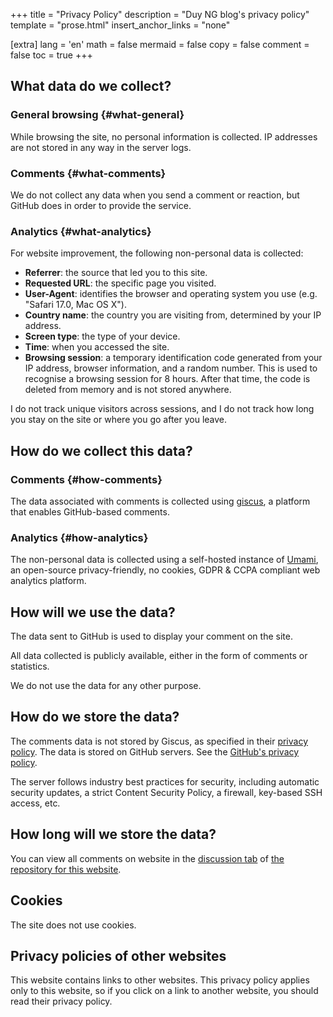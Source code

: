 +++
title = "Privacy Policy"
description = "Duy NG blog's privacy policy"
template = "prose.html"
insert_anchor_links = "none"

[extra]
lang = 'en'
math = false
mermaid = false
copy = false
comment = false
toc = true
+++

## What data do we collect?

### General browsing {#what-general}

While browsing the site, no personal information is collected. IP addresses are not stored in any way in the server logs.

### Comments {#what-comments}

We do not collect any data when you send a comment or reaction, but GitHub does in order to provide the service.

### Analytics {#what-analytics}

For website improvement, the following non-personal data is collected:

- **Referrer**: the source that led you to this site.
- **Requested URL**: the specific page you visited.
- **User-Agent**: identifies the browser and operating system you use (e.g. "Safari 17.0, Mac OS X").
- **Country name**: the country you are visiting from, determined by your IP address.
- **Screen type**: the type of your device.
- **Time**: when you accessed the site.
- **Browsing session**: a temporary identification code generated from your IP address, browser information, and a random number. This is used to recognise a browsing session for 8 hours. After that time, the code is deleted from memory and is not stored anywhere.

I do not track unique visitors across sessions, and I do not track how long you stay on the site or where you go after you leave.

## How do we collect this data?

### Comments {#how-comments}

The data associated with comments is collected using [giscus](https://giscus.app/), a platform that enables GitHub-based comments.

### Analytics {#how-analytics}

The non-personal data is collected using a self-hosted instance of [Umami](https://umami.is/), an open-source privacy-friendly, no cookies, GDPR & CCPA compliant  web analytics platform.

## How will we use the data?

The data sent to GitHub is used to display your comment on the site.

All data collected is publicly available, either in the form of comments or statistics.

We do not use the data for any other purpose.

## How do we store the data?

The comments data is not stored by Giscus, as specified in their [privacy policy](https://github.com/giscus/giscus/blob/main/PRIVACY-POLICY.md#what-data-do-we-collect). The data is stored on GitHub servers. See the [GitHub's privacy policy](https://docs.github.com/en/site-policy/privacy-policies/github-privacy-statement).

The server follows industry best practices for security, including automatic security updates, a strict Content Security Policy, a firewall, key-based SSH access, etc.

## How long will we store the data?

You can view all comments on website in the [discussion tab](https://github.com/tduyng/tduyng.github.io/discussions/categories/general) of [the repository for this website](https://github.com/tduyng/tduyng.github.io/discussions/categories/general).

## Cookies

The site does not use cookies.

## Privacy policies of other websites

This website contains links to other websites. This privacy policy applies only to this website, so if you click on a link to another website, you should read their privacy policy.